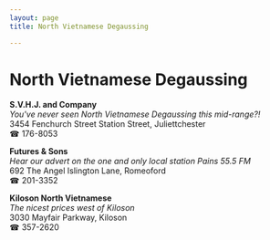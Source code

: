 ```yaml
---
layout: page 
title: North Vietnamese Degaussing

---
```



# North Vietnamese Degaussing


 **S.V.H.J. and Company**  
_You've never seen North Vietnamese Degaussing this mid-range?!_  
3454 Fenchurch Street Station Street, Juliettchester  
☎ 176-8053

**Futures & Sons**  
_Hear our advert on the one and only local station Pains 55.5 FM_  
692 The Angel Islington Lane, Romeoford  
☎ 201-3352

**Kiloson North Vietnamese**  
_The nicest prices west of Kiloson_  
3030 Mayfair Parkway, Kiloson  
☎ 357-2620

